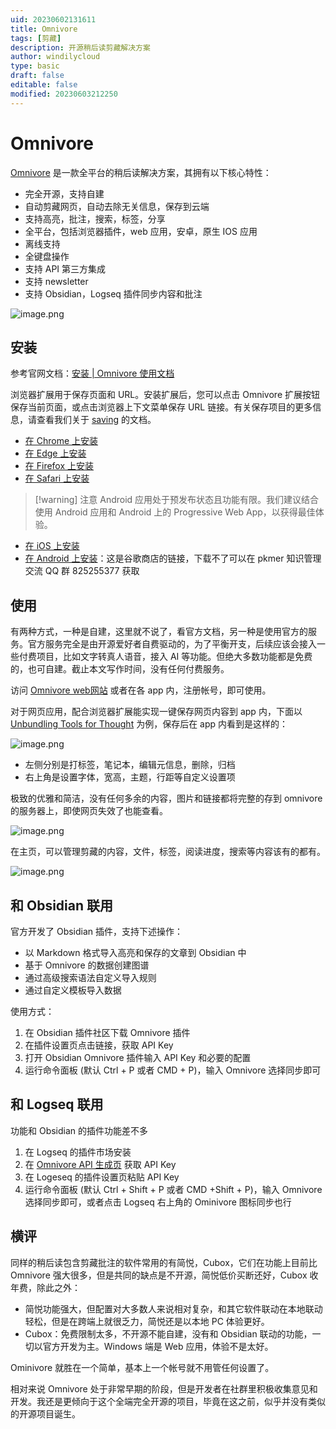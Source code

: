 ```yaml
---
uid: 20230602131611
title: Omnivore
tags: [剪藏]
description: 开源稍后读剪藏解决方案 
author: windilycloud
type: basic
draft: false
editable: false
modified: 20230603212250
---
```


# Omnivore

[Omnivore](https://github.com/omnivore-app/omnivore) 是一款全平台的稍后读解决方案，其拥有以下核心特性：

- 完全开源，支持自建
- 自动剪藏网页，自动去除无关信息，保存到云端
- 支持高亮，批注，搜索，标签，分享
- 全平台，包括浏览器插件，web 应用，安卓，原生 IOS 应用
- 离线支持
- 全键盘操作
- 支持 API 第三方集成
- 支持 newsletter
- 支持 Obsidian，Logseq 插件同步内容和批注

![image.png](https://cdn.pkmer.cn/images/20230602174423.png!pkmer)

## 安装

参考官网文档：[安装 | Omnivore 使用文档](https://docs.omnivore.app/zh/using/install.html)

浏览器扩展用于保存页面和 URL。安装扩展后，您可以点击 Omnivore 扩展按钮保存当前页面，或点击浏览器上下文菜单保存 URL 链接。有关保存项目的更多信息，请查看我们关于 [saving](https://docs.omnivore.app/zh/using/saving.html) 的文档。

- [在 Chrome 上安装](https://omnivore.app/install/chrome)
- [在 Edge 上安装](https://omnivore.app/install/edge)
- [在 Firefox 上安装](https://omnivore.app/install/firefox)
- [在 Safari 上安装](https://omnivore.app/install/safari)

> [!warning] 注意
> Android 应用处于预发布状态且功能有限。我们建议结合使用 Android 应用和 Android 上的 Progressive Web App，以获得最佳体验。

- [在 iOS 上安装](https://omnivore.app/install/ios)
- [在 Android 上安装](https://omnivore.app/install/android)：这是谷歌商店的链接，下载不了可以在 pkmer 知识管理交流 QQ 群 825255377 获取

## 使用

有两种方式，一种是自建，这里就不说了，看官方文档，另一种是使用官方的服务。官方服务完全是由开源爱好者自费驱动的，为了平衡开支，后续应该会接入一些付费项目，比如文字转真人语音，接入 AI 等功能。但绝大多数功能都是免费的，也可自建。截止本文写作时间，没有任何付费服务。

访问 [Omnivore web网站](https://omnivore.app/) 或者在各 app 内，注册帐号，即可使用。

对于网页应用，配合浏览器扩展能实现一键保存网页内容到 app 内，下面以 [Unbundling Tools for Thought](https://borretti.me/article/unbundling-tools-for-thought) 为例，保存后在 app 内看到是这样的：

![image.png](https://cdn.pkmer.cn/images/20230603204205.png!pkmer)

- 左侧分别是打标签，笔记本，编辑元信息，删除，归档
- 右上角是设置字体，宽高，主题，行距等自定义设置项

极致的优雅和简洁，没有任何多余的内容，图片和链接都将完整的存到 omnivore 的服务器上，即使网页失效了也能查看。

![image.png](https://cdn.pkmer.cn/images/20230603204513.png!pkmer)

在主页，可以管理剪藏的内容，文件，标签，阅读进度，搜索等内容该有的都有。

![image.png](https://cdn.pkmer.cn/images/20230603204810.png!pkmer)

## 和 Obsidian 联用

官方开发了 Obsidian 插件，支持下述操作：

- 以 Markdown 格式导入高亮和保存的文章到 Obsidian 中
- 基于 Omnivore 的数据创建图谱
- 通过高级搜索语法自定义导入规则
- 通过自定义模板导入数据

使用方式：

1. 在 Obsidian 插件社区下载 Omnivore 插件
2. 在插件设置页点击链接，获取 API Key
3. 打开 Obsidian Omnivore 插件输入 API Key 和必要的配置
4. 运行命令面板 (默认 Ctrl + P 或者 CMD + P)，输入 Omnivore 选择同步即可

## 和 Logseq 联用

功能和 Obsidian 的插件功能差不多

1. 在 Logseq 的插件市场安装
2. 在 [Omnivore API 生成页](https://omnivore.app/settings/api) 获取 API Key
3. 在 Logeseq 的插件设置页粘贴 API Key
4. 运行命令面板 (默认 Ctrl + Shift + P 或者 CMD +Shift + P)，输入 Omnivore 选择同步即可，或者点击 Logseq 右上角的 Ominivore 图标同步也行

## 横评

同样的稍后读包含剪藏批注的软件常用的有简悦，Cubox，它们在功能上目前比 Omnivore 强大很多，但是共同的缺点是不开源，简悦低价买断还好，Cubox 收年费，除此之外：

- 简悦功能强大，但配置对大多数人来说相对复杂，和其它软件联动在本地联动轻松，但是在跨端上就很乏力，简悦还是以本地 PC 体验更好。
- Cubox：免费限制太多，不开源不能自建，没有和 Obsidian 联动的功能，一切以官方开发为主。Windows 端是 Web 应用，体验不是太好。

Ominivore 就胜在一个简单，基本上一个帐号就不用管任何设置了。

相对来说 Omnivore 处于非常早期的阶段，但是开发者在社群里积极收集意见和开发。我还是更倾向于这个全端完全开源的项目，毕竟在这之前，似乎并没有类似的开源项目诞生。
